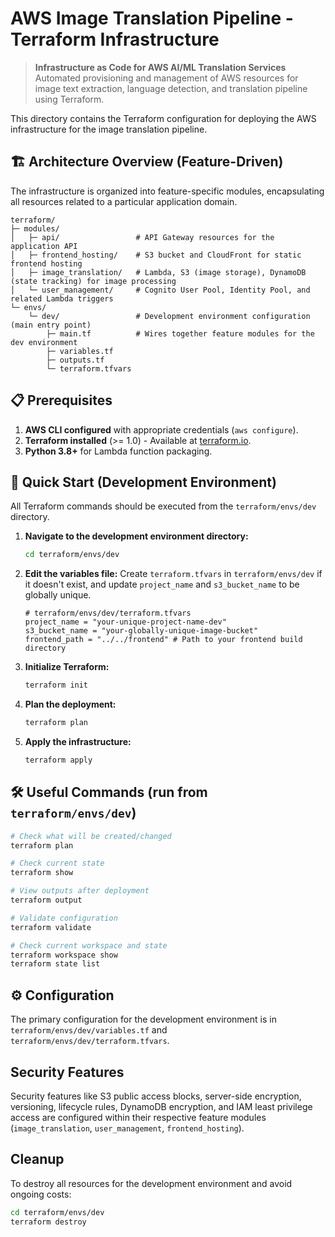 # AWS Image Translation Pipeline - Terraform Infrastructure

> **Infrastructure as Code for AWS AI/ML Translation Services**
> Automated provisioning and management of AWS resources for image text extraction, language detection, and translation pipeline using Terraform.

This directory contains the Terraform configuration for deploying the AWS infrastructure for the image translation pipeline.

## 🏗️ Architecture Overview (Feature-Driven)

The infrastructure is organized into feature-specific modules, encapsulating all resources related to a particular application domain.

```text
terraform/
├─ modules/
│   ├─ api/                 # API Gateway resources for the application API
│   ├─ frontend_hosting/    # S3 bucket and CloudFront for static frontend hosting
│   ├─ image_translation/   # Lambda, S3 (image storage), DynamoDB (state tracking) for image processing
│   └─ user_management/     # Cognito User Pool, Identity Pool, and related Lambda triggers
└─ envs/
    └─ dev/                 # Development environment configuration (main entry point)
        ├─ main.tf          # Wires together feature modules for the dev environment
        ├─ variables.tf
        ├─ outputs.tf
        └─ terraform.tfvars
```

## 📋 Prerequisites

1. **AWS CLI configured** with appropriate credentials (`aws configure`).
2. **Terraform installed** (>= 1.0) - Available at [terraform.io](https://terraform.io).
3. **Python 3.8+** for Lambda function packaging.

## 🚀 Quick Start (Development Environment)

All Terraform commands should be executed from the `terraform/envs/dev` directory.

1. **Navigate to the development environment directory:**

    ```bash
    cd terraform/envs/dev
    ```

2. **Edit the variables file:**
    Create `terraform.tfvars` in `terraform/envs/dev` if it doesn't exist, and update `project_name` and `s3_bucket_name` to be globally unique.

    ```hcl
    # terraform/envs/dev/terraform.tfvars
    project_name = "your-unique-project-name-dev"
    s3_bucket_name = "your-globally-unique-image-bucket"
    frontend_path = "../../frontend" # Path to your frontend build directory
    ```

3. **Initialize Terraform:**

    ```bash
    terraform init
    ```

4. **Plan the deployment:**

    ```bash
    terraform plan
    ```

5. **Apply the infrastructure:**

    ```bash
    terraform apply
    ```

## 🛠️ Useful Commands (run from `terraform/envs/dev`)

```bash
# Check what will be created/changed
terraform plan

# Check current state
terraform show

# View outputs after deployment
terraform output

# Validate configuration
terraform validate

# Check current workspace and state
terraform workspace show
terraform state list
```

## ⚙️ Configuration

The primary configuration for the development environment is in `terraform/envs/dev/variables.tf` and `terraform/envs/dev/terraform.tfvars`.

## Security Features

Security features like S3 public access blocks, server-side encryption, versioning, lifecycle rules, DynamoDB encryption, and IAM least privilege access are configured within their respective feature modules (`image_translation`, `user_management`, `frontend_hosting`).

## Cleanup

To destroy all resources for the development environment and avoid ongoing costs:

```bash
cd terraform/envs/dev
terraform destroy
```
